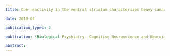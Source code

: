```yaml
---
title: Cue-reactivity in the ventral striatum characterizes heavy cannabis use, whereas reactivity in the dorsal striatum mediates dependent use

date: 2019-04

publication_types: 2

publication: *Biological Psychiatry: Cognitive Neuroscience and Neuroimaging*

abstract: 
---
```


